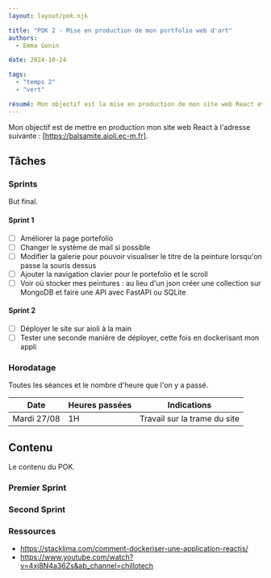 ```yaml
---
layout: layout/pok.njk

title: "POK 2 - Mise en production de mon portfolio web d'art"
authors:
  - Emma Gonin

date: 2024-10-24

tags: 
  - "temps 2"
  - "vert"

résumé: Mon objectif est la mise en production de mon site web React et d'améliorer le backend ainsi que le frontend avant son déployement.
---
```


Mon objectif est de mettre en production mon site web React à l'adresse suivante : [https://balsamite.aioli.ec-m.fr].

## Tâches

### Sprints

But final.

#### Sprint 1

- [ ] Améliorer la page portefolio
- [ ] Changer le système de mail si possible
- [ ] Modifier la galerie pour pouvoir visualiser le titre de la peinture lorsqu'on passe la souris dessus
- [ ] Ajouter la navigation clavier pour le portefolio et le scroll
- [ ] Voir où stocker mes peintures : au lieu d'un json créer une collection sur MongoDB et faire une API avec FastAPI ou SQLite

#### Sprint 2

- [ ] Déployer le site sur aioli à la main
- [ ] Tester une seconde manière de déployer, cette fois en dockerisant mon appli

### Horodatage

Toutes les séances et le nombre d'heure que l'on y a passé.

| Date | Heures passées | Indications |
| -------- | -------- |-------- |
| Mardi 27/08  | 1H  | Travail sur la trame du site |

## Contenu

Le contenu du POK.

### Premier Sprint

### Second Sprint

### Ressources
- https://stacklima.com/comment-dockeriser-une-application-reactjs/
- https://www.youtube.com/watch?v=4xj8N4a36Zs&ab_channel=chillotech